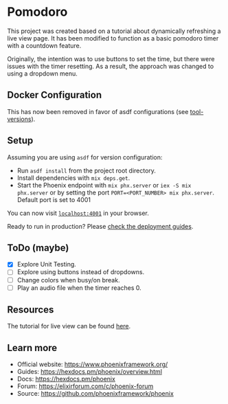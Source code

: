 # Pomodoro

This project was created based on a tutorial about dynamically refreshing a live view page. It has been modified to function as a basic pomodoro timer with a countdown feature.

Originally, the intention was to use buttons to set the time, but there were issues with the timer resetting. As a result, the approach was changed to using a dropdown menu.

## Docker Configuration

This has now been removed in favor of asdf configurations (see [tool-versions](./.tool-versions)).

## Setup

Assuming you are using `asdf` for version configuration:

  * Run `asdf install` from the project root directory.
  * Install dependencies with `mix deps.get`.
  * Start the Phoenix endpoint with `mix phx.server` or `iex -S mix phx.server` or by setting the port `PORT=<PORT_NUMBER> mix phx.server`. Default port is set to 4001

You can now visit [`localhost:4001`](http://localhost:4001) in your browser.

Ready to run in production? Please [check the deployment guides](https://hexdocs.pm/phoenix/deployment.html).

## ToDo (maybe)

  - [x] Explore Unit Testing.
  - [ ] Explore using buttons instead of dropdowns.
  - [ ] Change colors when busy/on break.
  - [ ] Play an audio file when the timer reaches 0.

## Resources

The tutorial for live view can be found [here](https://online.pragmaticstudio.com/courses/liveview/).

## Learn more

  * Official website: https://www.phoenixframework.org/
  * Guides: https://hexdocs.pm/phoenix/overview.html
  * Docs: https://hexdocs.pm/phoenix
  * Forum: https://elixirforum.com/c/phoenix-forum
  * Source: https://github.com/phoenixframework/phoenix
